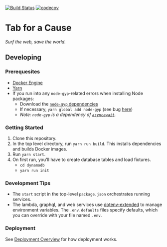 [![Build Status](https://travis-ci.org/gladly-team/tab.svg?branch=master)](https://travis-ci.org/gladly-team/tab)
[![codecov](https://codecov.io/gh/gladly-team/tab/branch/master/graph/badge.svg)](https://codecov.io/gh/gladly-team/tab)
# Tab for a Cause
*Surf the web, save the world.*

## Developing

### Prerequesites
* [Docker Engine](https://docs.docker.com/engine/installation/)
* [Yarn](https://yarnpkg.com/en/)
* If you run into any `node-gyp`-related errors when installing Node packages:
   * Download the [`node-gyp` dependencies](https://github.com/nodejs/node-gyp#installation)
   * If necessary, `yarn global add node-gyp` (see bug [here](https://github.com/yarnpkg/yarn/issues/3406))
   * _Note: `node-gyp` is a dependency of [`asyncawait`](https://github.com/yortus/asyncawait)._

### Getting Started

1. Clone this repository.
2. In the top level directory, run `yarn run build`. This installs dependencies and builds Docker images.
3. Run `yarn start`.
4. On first run, you'll have to create database tables and load fixtures.
    * `cd dynamodb`
    * `yarn run init`

### Development Tips

* The `start` script in the top-level `package.json` orchestrates running services.
* The lambda, graphql, and web services use [dotenv-extended](https://www.npmjs.com/package/dotenv-extended) to manage environment variables. The `.env.defaults` files specify defaults, which you can override with your file named `.env`.

### Deployment
See [Deployment Overview](./DEPLOYMENT.md) for how deployment works.
